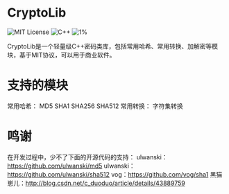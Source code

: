 # CryptoLib
![MIT License](https://img.shields.io/packagist/l/doctrine/orm.svg)
![C++](https://img.shields.io/badge/Language-C%2B%2B-brightgreen.svg)
![1%](http://progressed.io/bar/10)

CryptoLib是一个轻量级C++密码类库，包括常用哈希、常用转换、加解密等模块，基于MIT协议，可以用于商业软件。

# 支持的模块
常用哈希：
MD5 SHA1 SHA256 SHA512
常用转换：
字符集转换

# 鸣谢
在开发过程中，少不了下面的开源代码的支持：
ulwanski：https://github.com/ulwanski/md5
ulwanski：https://github.com/ulwanski/sha512
vog：https://github.com/vog/sha1
黑猫崽儿：http://blog.csdn.net/c_duoduo/article/details/43889759

